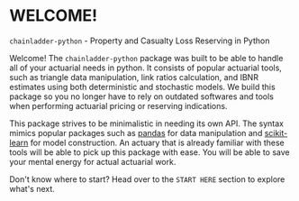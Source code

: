 # WELCOME!

`chainladder-python` - Property and Casualty Loss Reserving in Python

Welcome! The `chainladder-python` package was built to be able to handle all of your actuarial needs in python. It consists of popular actuarial tools, such as triangle data manipulation, link ratios calculation, and IBNR estimates using both deterministic and stochastic models. We build this package so you no longer have to rely on outdated softwares and tools when performing actuarial pricing or reserving indications.

This package strives to be minimalistic in needing its own API. The syntax mimics popular packages such as [pandas](https://pandas.pydata.org/) for data manipulation and [scikit-learn](https://scikit-learn.org/) for model construction. An actuary that is already familiar with these tools will be able to pick up this package with ease. You will be able to save your mental energy for actual actuarial work.

Don't know where to start? Head over to the `START HERE` section to explore what's next.
